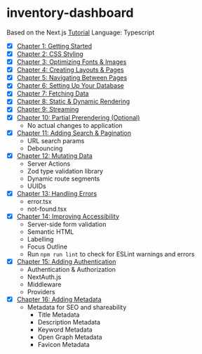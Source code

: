 # inventory-dashboard
Based on the Next.js [Tutorial](https://nextjs.org/learn/dashboard-app)
Language: Typescript

- [x] [Chapter 1: Getting Started](https://nextjs.org/learn/dashboard-app/getting-started)
- [x] [Chapter 2: CSS Styling](https://nextjs.org/learn/dashboard-app/css-styling)
- [x] [Chapter 3: Optimizing Fonts & Images](https://nextjs.org/learn/dashboard-app/optimizing-fonts-images)
- [x] [Chapter 4: Creating Layouts & Pages](https://nextjs.org/learn/dashboard-app/creating-layouts-and-pages)
- [x] [Chapter 5: Navigating Between Pages](https://nextjs.org/learn/dashboard-app/navigating-between-pages)
- [x] [Chapter 6: Setting Up Your Database](https://nextjs.org/learn/dashboard-app/setting-up-your-database)
- [x] [Chapter 7: Fetching Data](https://nextjs.org/learn/dashboard-app/fetching-data)
- [x] [Chapter 8: Static & Dynamic Rendering](https://nextjs.org/learn/dashboard-app/static-and-dynamic-rendering)
- [x] [Chapter 9: Streaming](https://nextjs.org/learn/dashboard-app/streaming)
- [x] [Chapter 10: Partial Prerendering (Optional)](https://nextjs.org/learn/dashboard-app/partial-prerendering)
    - No actual changes to application
- [x] [Chapter 11: Adding Search & Pagination](https://nextjs.org/learn/dashboard-app/adding-search-and-pagination)
    - URL search params
    - Debouncing
- [x] [Chapter 12: Mutating Data](https://nextjs.org/learn/dashboard-app/mutating-data)
    - Server Actions
    - Zod type validation library
    - Dynamic route segments
    - UUIDs
- [x] [Chapter 13: Handling Errors](https://nextjs.org/learn/dashboard-app/error-handling)
    - error.tsx
    - not-found.tsx
- [x] [Chapter 14: Improving Accessibility](https://nextjs.org/learn/dashboard-app/improving-accessibility)
    - Server-side form validation
    - Semantic HTML
    - Labelling
    - Focus Outline
    - Run `npm run lint` to check for ESLint warnings and errors
- [x] [Chapter 15: Adding Authentication](https://nextjs.org/learn/dashboard-app/adding-authentication)
    - Authentication & Authorization
    - NextAuth.js
    - Middleware
    - Providers
- [x] [Chapter 16: Adding Metadata](https://nextjs.org/learn/dashboard-app/adding-metadata)
    - Metadata for SEO and shareability
        - Title Metadata
        - Description Metadata
        - Keyword Metadata
        - Open Graph Metadata
        - Favicon Metadata